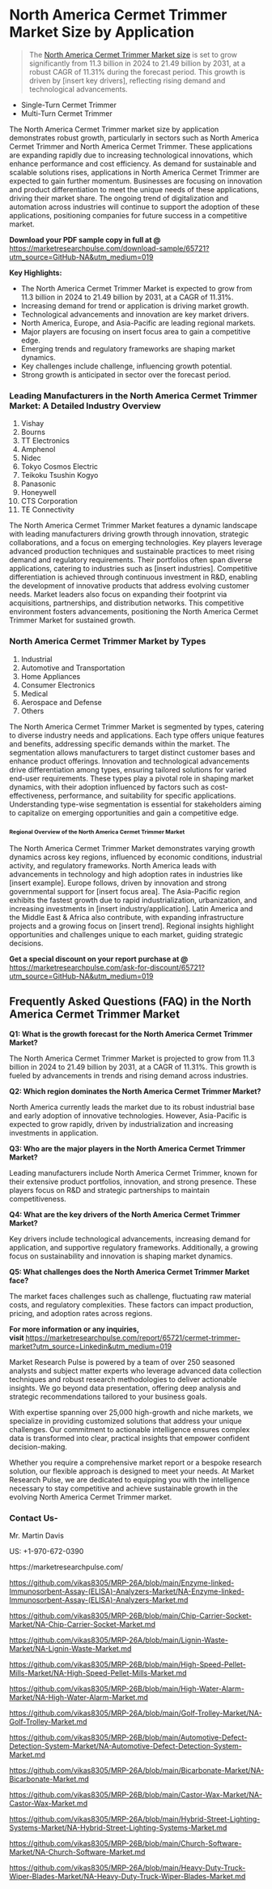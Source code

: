 
<h1>North America Cermet Trimmer Market&nbsp;Size by Application</h1><blockquote><p>The <a href="https://marketresearchpulse.com/download-sample/65721?utm_source=GitHub-NA&amp;utm_medium=019">North America Cermet Trimmer Market size</a> is set to grow significantly from 11.3 billion in 2024 to 21.49 billion by 2031, at a robust CAGR of 11.31% during the forecast period. This growth is driven by [insert key drivers], reflecting rising demand and technological advancements.</p></blockquote><ul><li>Single-Turn Cermet Trimmer<li> Multi-Turn Cermet Trimmer</li></ul><p>The North America Cermet Trimmer market size by application demonstrates robust growth, particularly in sectors such as North America Cermet Trimmer and North America Cermet Trimmer. These applications are expanding rapidly due to increasing technological innovations, which enhance performance and cost efficiency. As demand for sustainable and scalable solutions rises, applications in North America Cermet Trimmer are expected to gain further momentum. Businesses are focusing on innovation and product differentiation to meet the unique needs of these applications, driving their market share. The ongoing trend of digitalization and automation across industries will continue to support the adoption of these applications, positioning companies for future success in a competitive market.</p><p><strong>Download your PDF sample copy in full at @ </strong><a href="https://marketresearchpulse.com/download-sample/65721?utm_source=GitHub-NA&amp;utm_medium=019">https://marketresearchpulse.com/download-sample/65721?utm_source=GitHub-NA&amp;utm_medium=019</a></p><p><strong>Key Highlights: </strong></p><ul><li>The North America Cermet Trimmer Market is expected to grow from 11.3 billion in 2024 to 21.49 billion by 2031, at a CAGR of 11.31%.</li><li>Increasing demand for trend or application is driving market growth.</li><li>Technological advancements and innovation are key market drivers.</li><li>North America, Europe, and Asia-Pacific are leading regional markets.</li><li>Major players are focusing on insert focus area to gain a competitive edge.</li><li>Emerging trends and regulatory frameworks are shaping market dynamics.</li><li>Key challenges include challenge, influencing growth potential.</li><li>Strong growth is anticipated in sector over the forecast period.</li></ul><h3>Leading Manufacturers in the North America Cermet Trimmer Market: A Detailed Industry Overview</h3><ol><li>Vishay</li><li>Bourns</li><li>TT Electronics</li><li>Amphenol</li><li>Nidec</li><li>Tokyo Cosmos Electric</li><li>Teikoku Tsushin Kogyo</li><li>Panasonic</li><li>Honeywell</li><li>CTS Corporation</li><li>TE Connectivity</li></ol><div class="flex max-w-full flex-col flex-grow"><div class="min-h-8 text-message flex w-full flex-col items-end gap-2 whitespace-normal break-words [.text-message+&amp;]:mt-5" dir="auto" data-message-author-role="assistant" data-message-id="fd8432e4-4910-450d-b182-61b7bfb0a01f" data-message-model-slug="gpt-4o"><div class="flex w-full flex-col gap-1 empty:hidden first:pt-[3px]"><div class="markdown prose w-full break-words dark:prose-invert light"><p>The North America Cermet Trimmer Market features a dynamic landscape with leading manufacturers driving growth through innovation, strategic collaborations, and a focus on emerging technologies. Key players leverage advanced production techniques and sustainable practices to meet rising demand and regulatory requirements. Their portfolios often span diverse applications, catering to industries such as [insert industries]. Competitive differentiation is achieved through continuous investment in R&amp;D, enabling the development of innovative products that address evolving customer needs. Market leaders also focus on expanding their footprint via acquisitions, partnerships, and distribution networks. This competitive environment fosters advancements, positioning the North America Cermet Trimmer Market for sustained growth.</p></div></div></div></div><h3>North America Cermet Trimmer Market by Types</h3><ol><li>Industrial<li> Automotive and Transportation<li> Home Appliances<li> Consumer Electronics<li> Medical<li> Aerospace and Defense<li> Others</li></ol><div class="flex max-w-full flex-col flex-grow"><div class="min-h-8 text-message flex w-full flex-col items-end gap-2 whitespace-normal break-words [.text-message+&amp;]:mt-5" dir="auto" data-message-author-role="assistant" data-message-id="084470be-0bb7-4664-bddf-5156b4f41249" data-message-model-slug="gpt-4o-mini"><div class="flex w-full flex-col gap-1 empty:hidden first:pt-[3px]"><div class="markdown prose w-full break-words dark:prose-invert light"><p>The North America Cermet Trimmer Market is segmented by types, catering to diverse industry needs and applications. Each type offers unique features and benefits, addressing specific demands within the market. The segmentation allows manufacturers to target distinct customer bases and enhance product offerings. Innovation and technological advancements drive differentiation among types, ensuring tailored solutions for varied end-user requirements. These types play a pivotal role in shaping market dynamics, with their adoption influenced by factors such as cost-effectiveness, performance, and suitability for specific applications. Understanding type-wise segmentation is essential for stakeholders aiming to capitalize on emerging opportunities and gain a competitive edge.</p></div></div></div></div><h3><span style="font-size: 11px;">Regional Overview of the North America Cermet Trimmer Market</span></h3><div class="flex max-w-full flex-col flex-grow"><div class="min-h-8 text-message flex w-full flex-col items-end gap-2 whitespace-normal break-words [.text-message+&amp;]:mt-5" dir="auto" data-message-author-role="assistant" data-message-id="e9038762-ce64-4e30-91c9-9bd413514231" data-message-model-slug="gpt-4o-mini"><div class="flex w-full flex-col gap-1 empty:hidden first:pt-[3px]"><div class="markdown prose w-full break-words dark:prose-invert light"><p>The North America Cermet Trimmer Market demonstrates varying growth dynamics across key regions, influenced by economic conditions, industrial activity, and regulatory frameworks. North America leads with advancements in technology and high adoption rates in industries like [insert example]. Europe follows, driven by innovation and strong governmental support for [insert focus area]. The Asia-Pacific region exhibits the fastest growth due to rapid industrialization, urbanization, and increasing investments in [insert industry/application]. Latin America and the Middle East &amp; Africa also contribute, with expanding infrastructure projects and a growing focus on [insert trend]. Regional insights highlight opportunities and challenges unique to each market, guiding strategic decisions.</p></div></div></div></div><p><strong>Get a special discount on your report purchase at @ </strong><a href="https://marketresearchpulse.com/ask-for-discount/65721?utm_source=GitHub-NA&amp;utm_medium=019">https://marketresearchpulse.com/ask-for-discount/65721?utm_source=GitHub-NA&amp;utm_medium=019</a></p><h2>Frequently Asked Questions (FAQ) in the North America Cermet Trimmer Market</h2><p><strong>Q1: What is the growth forecast for the North America Cermet Trimmer Market?</strong></p><p>The North America Cermet Trimmer Market is projected to grow from 11.3 billion in 2024 to 21.49 billion by 2031, at a CAGR of 11.31%. This growth is fueled by advancements in trends and rising demand across industries.</p><p><strong>Q2: Which region dominates the North America Cermet Trimmer Market?</strong></p><p>North America currently leads the market due to its robust industrial base and early adoption of innovative technologies. However, Asia-Pacific is expected to grow rapidly, driven by industrialization and increasing investments in application.</p><p><strong>Q3: Who are the major players in the North America Cermet Trimmer Market?</strong></p><p>Leading manufacturers include North America Cermet Trimmer, known for their extensive product portfolios, innovation, and strong presence. These players focus on R&amp;D and strategic partnerships to maintain competitiveness.</p><p><strong>Q4: What are the key drivers of the North America Cermet Trimmer Market?</strong></p><p>Key drivers include technological advancements, increasing demand for application, and supportive regulatory frameworks. Additionally, a growing focus on sustainability and innovation is shaping market dynamics.</p><p><strong>Q5: What challenges does the North America Cermet Trimmer Market face?</strong></p><p>The market faces challenges such as challenge, fluctuating raw material costs, and regulatory complexities. These factors can impact production, pricing, and adoption rates across regions.</p><p><strong>For more information or any inquiries, visit&nbsp;</strong><a href="https://marketresearchpulse.com/report/65721/cermet-trimmer-market?utm_source=Linkedin&utm_medium=019">https://marketresearchpulse.com/report/65721/cermet-trimmer-market?utm_source=Linkedin&utm_medium=019</a></p><p>Market Research Pulse is powered by a team of over 250 seasoned analysts and subject matter experts who leverage advanced data collection techniques and robust research methodologies to deliver actionable insights. We go beyond data presentation, offering deep analysis and strategic recommendations tailored to your business goals.</p><p>With expertise spanning over 25,000 high-growth and niche markets, we specialize in providing customized solutions that address your unique challenges. Our commitment to actionable intelligence ensures complex data is transformed into clear, practical insights that empower confident decision-making.</p><p>Whether you require a comprehensive market report or a bespoke research solution, our flexible approach is designed to meet your needs. At Market Research Pulse, we are dedicated to equipping you with the intelligence necessary to stay competitive and achieve sustainable growth in the evolving North America Cermet Trimmer market.</p><h3><strong>Contact Us-</strong></h3><p>Mr. Martin Davis</p><p>US: +1-970-672-0390</p><p>https://marketresearchpulse.com/</p><p><a href="https://github.com/vikas8305/MRP-26A/blob/main/Enzyme-linked-Immunosorbent-Assay-(ELISA)-Analyzers-Market/NA-Enzyme-linked-Immunosorbent-Assay-(ELISA)-Analyzers-Market.md">https://github.com/vikas8305/MRP-26A/blob/main/Enzyme-linked-Immunosorbent-Assay-(ELISA)-Analyzers-Market/NA-Enzyme-linked-Immunosorbent-Assay-(ELISA)-Analyzers-Market.md</a></p><p><a href="https://github.com/vikas8305/MRP-26B/blob/main/Chip-Carrier-Socket-Market/NA-Chip-Carrier-Socket-Market.md">https://github.com/vikas8305/MRP-26B/blob/main/Chip-Carrier-Socket-Market/NA-Chip-Carrier-Socket-Market.md</a></p><p><a href="https://github.com/vikas8305/MRP-26A/blob/main/Lignin-Waste-Market/NA-Lignin-Waste-Market.md">https://github.com/vikas8305/MRP-26A/blob/main/Lignin-Waste-Market/NA-Lignin-Waste-Market.md</a></p><p><a href="https://github.com/vikas8305/MRP-26B/blob/main/High-Speed-Pellet-Mills-Market/NA-High-Speed-Pellet-Mills-Market.md">https://github.com/vikas8305/MRP-26B/blob/main/High-Speed-Pellet-Mills-Market/NA-High-Speed-Pellet-Mills-Market.md</a></p><p><a href="https://github.com/vikas8305/MRP-26B/blob/main/High-Water-Alarm-Market/NA-High-Water-Alarm-Market.md">https://github.com/vikas8305/MRP-26B/blob/main/High-Water-Alarm-Market/NA-High-Water-Alarm-Market.md</a></p><p><a href="https://github.com/vikas8305/MRP-26A/blob/main/Golf-Trolley-Market/NA-Golf-Trolley-Market.md">https://github.com/vikas8305/MRP-26A/blob/main/Golf-Trolley-Market/NA-Golf-Trolley-Market.md</a></p><p><a href="https://github.com/vikas8305/MRP-26B/blob/main/Automotive-Defect-Detection-System-Market/NA-Automotive-Defect-Detection-System-Market.md">https://github.com/vikas8305/MRP-26B/blob/main/Automotive-Defect-Detection-System-Market/NA-Automotive-Defect-Detection-System-Market.md</a></p><p><a href="https://github.com/vikas8305/MRP-26A/blob/main/Bicarbonate-Market/NA-Bicarbonate-Market.md">https://github.com/vikas8305/MRP-26A/blob/main/Bicarbonate-Market/NA-Bicarbonate-Market.md</a></p><p><a href="https://github.com/vikas8305/MRP-26B/blob/main/Castor-Wax-Market/NA-Castor-Wax-Market.md">https://github.com/vikas8305/MRP-26B/blob/main/Castor-Wax-Market/NA-Castor-Wax-Market.md</a></p><p><a href="https://github.com/vikas8305/MRP-26A/blob/main/Hybrid-Street-Lighting-Systems-Market/NA-Hybrid-Street-Lighting-Systems-Market.md">https://github.com/vikas8305/MRP-26A/blob/main/Hybrid-Street-Lighting-Systems-Market/NA-Hybrid-Street-Lighting-Systems-Market.md</a></p><p><a href="https://github.com/vikas8305/MRP-26B/blob/main/Church-Software-Market/NA-Church-Software-Market.md">https://github.com/vikas8305/MRP-26B/blob/main/Church-Software-Market/NA-Church-Software-Market.md</a></p><p><a href="https://github.com/vikas8305/MRP-26A/blob/main/Heavy-Duty-Truck-Wiper-Blades-Market/NA-Heavy-Duty-Truck-Wiper-Blades-Market.md">https://github.com/vikas8305/MRP-26A/blob/main/Heavy-Duty-Truck-Wiper-Blades-Market/NA-Heavy-Duty-Truck-Wiper-Blades-Market.md</a></p>
